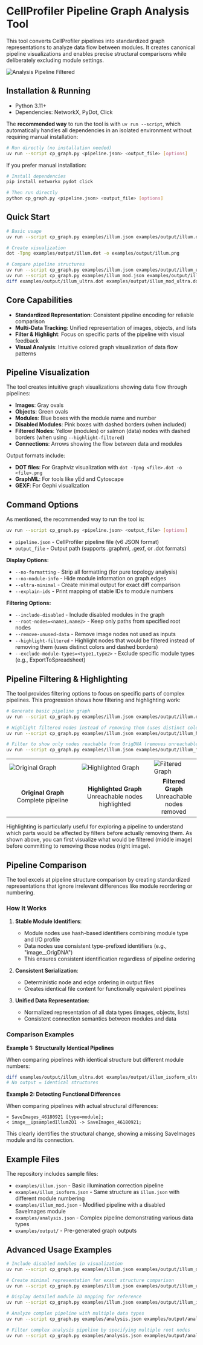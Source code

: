 # CellProfiler Pipeline Graph Analysis Tool

This tool converts CellProfiler pipelines into standardized graph representations to analyze data flow between modules. It creates canonical pipeline visualizations and enables precise structural comparisons while deliberately excluding module settings.

![Analysis Pipeline Filtered](examples/output/analysis_filtered.png)

## Installation & Running

- Python 3.11+
- Dependencies: NetworkX, PyDot, Click

The **recommended way** to run the tool is with `uv run --script`, which automatically handles all dependencies in an isolated environment without requiring manual installation:

```bash
# Run directly (no installation needed)
uv run --script cp_graph.py <pipeline.json> <output_file> [options]
```

If you prefer manual installation:

```bash
# Install dependencies
pip install networkx pydot click

# Then run directly
python cp_graph.py <pipeline.json> <output_file> [options]
```

## Quick Start

```bash
# Basic usage
uv run --script cp_graph.py examples/illum.json examples/output/illum.dot

# Create visualization
dot -Tpng examples/output/illum.dot -o examples/output/illum.png

# Compare pipeline structures
uv run --script cp_graph.py examples/illum.json examples/output/illum_ultra.dot --ultra-minimal
uv run --script cp_graph.py examples/illum_mod.json examples/output/illum_mod_ultra.dot --ultra-minimal
diff examples/output/illum_ultra.dot examples/output/illum_mod_ultra.dot
```

## Core Capabilities

- **Standardized Representation**: Consistent pipeline encoding for reliable comparison
- **Multi-Data Tracking**: Unified representation of images, objects, and lists
- **Filter & Highlight**: Focus on specific parts of the pipeline with visual feedback
- **Visual Analysis**: Intuitive colored graph visualization of data flow patterns

## Pipeline Visualization

The tool creates intuitive graph visualizations showing data flow through pipelines:

- **Images**: Gray ovals
- **Objects**: Green ovals 
- **Modules**: Blue boxes with the module name and number
- **Disabled Modules**: Pink boxes with dashed borders (when included)
- **Filtered Nodes**: Yellow (modules) or salmon (data) nodes with dashed borders (when using `--highlight-filtered`)
- **Connections**: Arrows showing the flow between data and modules

Output formats include:
- **DOT files**: For Graphviz visualization with `dot -Tpng <file>.dot -o <file>.png`
- **GraphML**: For tools like yEd and Cytoscape
- **GEXF**: For Gephi visualization

## Command Options

As mentioned, the recommended way to run the tool is:

```bash
uv run --script cp_graph.py <pipeline.json> <output_file> [options]
```

- `pipeline.json` - CellProfiler pipeline file (v6 JSON format)
- `output_file` - Output path (supports .graphml, .gexf, or .dot formats)

**Display Options:**
- `--no-formatting` - Strip all formatting (for pure topology analysis)
- `--no-module-info` - Hide module information on graph edges
- `--ultra-minimal` - Create minimal output for exact diff comparison
- `--explain-ids` - Print mapping of stable IDs to module numbers

**Filtering Options:**
- `--include-disabled` - Include disabled modules in the graph
- `--root-nodes=<name1,name2>` - Keep only paths from specified root nodes
- `--remove-unused-data` - Remove image nodes not used as inputs
- `--highlight-filtered` - Highlight nodes that would be filtered instead of removing them (uses distinct colors and dashed borders)
- `--exclude-module-types=<type1,type2>` - Exclude specific module types (e.g., ExportToSpreadsheet)

## Pipeline Filtering & Highlighting

The tool provides filtering options to focus on specific parts of complex pipelines. This progression shows how filtering and highlighting work:

```bash
# Generate basic pipeline graph
uv run --script cp_graph.py examples/illum.json examples/output/illum.dot

# Highlight filtered nodes instead of removing them (uses distinct colors and dashed borders)
uv run --script cp_graph.py examples/illum.json examples/output/illum_highlight.dot --root-nodes=OrigDNA --remove-unused-data --highlight-filtered

# Filter to show only nodes reachable from OrigDNA (removes unreachable nodes)
uv run --script cp_graph.py examples/illum.json examples/output/illum_filtered.dot --root-nodes=OrigDNA --remove-unused-data
```

<table>
<tr>
<td width="38%"><img src="examples/output/illum.png" alt="Original Graph"></td>
<td width="38%"><img src="examples/output/illum_highlight.png" alt="Highlighted Graph"></td>
<td width="24%"><img src="examples/output/illum_filtered.png" alt="Filtered Graph"></td>
</tr>
<tr>
<td><center><b>Original Graph</b><br>Complete pipeline</center></td>
<td><center><b>Highlighted Graph</b><br>Unreachable nodes highlighted</center></td>
<td><center><b>Filtered Graph</b><br>Unreachable nodes removed</center></td>
</tr>
</table>

Highlighting is particularly useful for exploring a pipeline to understand which parts would be affected by filters before actually removing them. As shown above, you can first visualize what would be filtered (middle image) before committing to removing those nodes (right image).

## Pipeline Comparison

The tool excels at pipeline structure comparison by creating standardized representations that ignore irrelevant differences like module reordering or numbering.

### How It Works

1. **Stable Module Identifiers**:
   - Module nodes use hash-based identifiers combining module type and I/O profile
   - Data nodes use consistent type-prefixed identifiers (e.g., "image__OrigDNA")
   - This ensures consistent identification regardless of pipeline ordering

2. **Consistent Serialization**:
   - Deterministic node and edge ordering in output files
   - Creates identical file content for functionally equivalent pipelines

3. **Unified Data Representation**:
   - Normalized representation of all data types (images, objects, lists)
   - Consistent connection semantics between modules and data

### Comparison Examples

**Example 1: Structurally Identical Pipelines**

When comparing pipelines with identical structure but different module numbers:

```bash
diff examples/output/illum_ultra.dot examples/output/illum_isoform_ultra.dot
# No output = identical structures
```

**Example 2: Detecting Functional Differences**

When comparing pipelines with actual structural differences:

```
< SaveImages_46180921 [type=module];
< image__UpsampledIllumZO1 -> SaveImages_46180921;
```

This clearly identifies the structural change, showing a missing SaveImages module and its connection.

## Example Files

The repository includes sample files:
- `examples/illum.json` - Basic illumination correction pipeline
- `examples/illum_isoform.json` - Same structure as `illum.json` with different module numbering
- `examples/illum_mod.json` - Modified pipeline with a disabled SaveImages module
- `examples/analysis.json` - Complex pipeline demonstrating various data types
- `examples/output/` - Pre-generated graph outputs

## Advanced Usage Examples

```bash
# Include disabled modules in visualization
uv run --script cp_graph.py examples/illum.json examples/output/illum_disabled.dot --include-disabled

# Create minimal representation for exact structure comparison
uv run --script cp_graph.py examples/illum.json examples/output/illum_ultra.dot --ultra-minimal

# Display detailed module ID mapping for reference
uv run --script cp_graph.py examples/illum.json examples/output/illum_ids.dot --explain-ids

# Analyze complex pipeline with multiple data types
uv run --script cp_graph.py examples/analysis.json examples/output/analysis.dot

# Filter complex analysis pipeline by specifying multiple root nodes
uv run --script cp_graph.py examples/analysis.json examples/output/analysis_filtered.dot --remove-unused-data  --exclude-module-types=ExportToSpreadsheet --root-nodes=CorrPhalloidin,CorrZO1,CorrDNA,Cycle01_DAPI  --highlight-filtered

```
